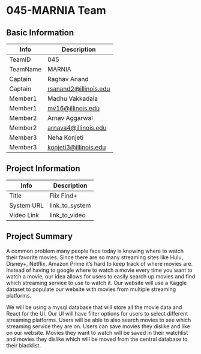 # 045-MARNIA Team

## Basic Information

|   Info      |        Description     |
| ----------- | ---------------------- |
| TeamID      |         045      |
| TeamName    |     MARNIA|
| Captain     |  Raghav Anand |
| Captain     |      rsanand2@illinois.edu     |
| Member1     |  Madhu Vakkadala |
| Member1     |      mv16@illinois.edu     |
| Member2     |   Arnav Aggarwal   |
| Member2     |      arnava4@illinois.edu     |
| Member3     |   Neha Konjeti   |
| Member3     |      konjeti3@illinois.edu     |

## Project Information

|   Info      |        Description     |
| ----------- | ---------------------- |
|  Title      |       Flix Find+     |
| System URL  |      link_to_system    |
| Video Link  |      link_to_video     |

## Project Summary
A common problem many people face today is knowing where to watch their favorite movies. Since there are so many streaming sites like Hulu, Disney+, Netflix, Amazon Prime it’s hard to keep track of where movies are. Instead of having to google where to watch a movie every time you want to watch a movie, our idea allows for users to easily search up movies and find which streaming service to use to watch it. Our website will use a Kaggle dataset to populate our website with movies from multiple streaming platforms. 

We will be using a mysql database that will store all the movie data and React for the UI. Our UI will have filter options for users to select different streaming platforms. Users will be able to also search movies to see which streaming service they are on. Users can save movies they dislike and like on our website. Movies they want to watch will be saved in their watchlist and movies they dislike which will be moved from the central database to their blacklist. 

